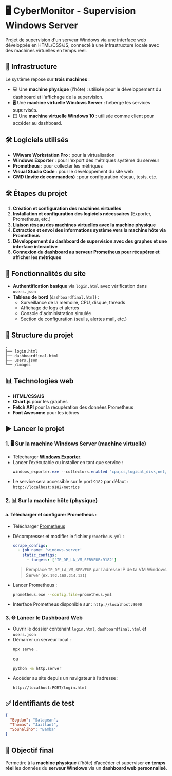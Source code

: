 
# 🖥️ CyberMonitor - Supervision Windows Server

Projet de supervision d'un serveur Windows via une interface web développée en HTML/CSS/JS, connecté à une infrastructure locale avec des machines virtuelles en temps reel.

## 🧰 Infrastructure

Le système repose sur **trois machines** :
- 💻 Une **machine physique** (l'hôte) : utilisée pour le développement du dashboard et l'affichage de la supervision.
- 🖥️ Une **machine virtuelle Windows Server** : héberge les services supervisés.
- 🪟 Une **machine virtuelle Windows 10** : utilisée comme client pour accéder au dashboard.

## 🛠️ Logiciels utilisés

- **VMware Workstation Pro** : pour la virtualisation
- **Windows Exporter** : pour l'export des métriques système du serveur
- **Prometheus** : pour collecter les métriques
- **Visual Studio Code** : pour le développement du site web
- **CMD (Invite de commandes)** : pour configuration réseau, tests, etc.

## 🛠️ Étapes du projet

1. **Création et configuration des machines virtuelles**
2. **Installation et configuration des logiciels nécessaires** (Exporter, Prometheus, etc.)
3. **Liaison réseau des machines virtuelles avec la machine physique**
4. **Extraction et envoi des informations système vers la machine hôte via Prometheus**
5. **Développement du dashboard de supervision avec des graphes et une interface interactive**
6. **Connexion du dashboard au serveur Prometheus pour récupérer et afficher les métriques**

## 🔐 Fonctionnalités du site

- **Authentification basique** via `login.html` avec vérification dans `users.json`
- **Tableau de bord** (`dashboardfinal.html`) :
  - Surveillance de la mémoire, CPU, disque, threads
  - Affichage de logs et alertes
  - Console d'administration simulée
  - Section de configuration (seuils, alertes mail, etc.)

## 📁 Structure du projet

```
.
├── login.html              
├── dashboardfinal.html     
├── users.json              
└── /images                 
```

## 📊 Technologies web

- **HTML/CSS/JS**
- **Chart.js** pour les graphes
- **Fetch API** pour la récupération des données Prometheus
- **Font Awesome** pour les icônes

## ▶️ Lancer le projet


### 1. 🖥️ Sur la machine Windows Server (machine virtuelle)

- Télécharger **[Windows Exporter](https://github.com/prometheus-community/windows_exporter)**.
- Lancer l’exécutable ou installer en tant que service :
  ```powershell
  windows_exporter.exe --collectors.enabled "cpu,cs,logical_disk,net,os,system"
  ```
- Le service sera accessible sur le port `9182` par défaut : `http://localhost:9182/metrics`

### 2. 📊 Sur la machine hôte (physique)

#### a. Télécharger et configurer **Prometheus** :

- Télécharger [Prometheus](https://prometheus.io/download/)
- Décompresser et modifier le fichier `prometheus.yml` :
  ```yaml
  scrape_configs:
    - job_name: 'windows-server'
      static_configs:
        - targets: ['IP_DE_LA_VM_SERVEUR:9182']
  ```
  > Remplace `IP_DE_LA_VM_SERVEUR` par l’adresse IP de ta VM Windows Server (ex. `192.168.214.131`)

- Lancer Prometheus :
  ```bash
  prometheus.exe --config.file=prometheus.yml
  ```
- Interface Prometheus disponible sur : `http://localhost:9090`

### 3. 🌐 Lancer le Dashboard Web

- Ouvrir le dossier contenant `login.html`, `dashboardfinal.html` et `users.json`
- Démarrer un serveur local :
  ```bash
  npx serve .
  ```
  ou
  ```bash
  python -m http.server
  ```
- Accéder au site depuis un navigateur à l’adresse :
  ```
  http://localhost:PORT/login.html
  ```
## ✅ Identifiants de test

```json
{
  "Bogdan": "Salagean",
  "Thomas": "Jaillant",
  "Souhaliho": "Bamba"
}
```

## 🚀 Objectif final

Permettre à la **machine physique** (l’hôte) d’accéder et superviser **en temps réel** les données du **serveur Windows** via un **dashboard web personnalisé**.

